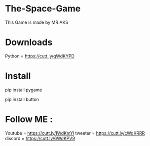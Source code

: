 # The-Space-Game
This Game is made by MR.AKS

# Downloads 
Python = https://cutt.ly/qWdKYPD

# Install

pip install pygame

pip install button
  
# Follow ME :
  Youtube = https://cutt.ly/IWdKmYl
  tweeter = https://cutt.ly/cWdKRRR
  discord = https://cutt.ly/6WdKPV9

